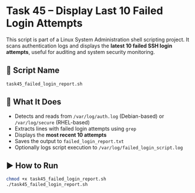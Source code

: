 # Task 45 – Display Last 10 Failed Login Attempts

This script is part of a Linux System Administration shell scripting project. It scans authentication logs and displays the **latest 10 failed SSH login attempts**, useful for auditing and system security monitoring.

## 📜 Script Name
`task45_failed_login_report.sh`

## 🔧 What It Does
- Detects and reads from `/var/log/auth.log` (Debian-based) or `/var/log/secure` (RHEL-based)
- Extracts lines with failed login attempts using `grep`
- Displays the **most recent 10 attempts**
- Saves the output to `failed_login_report.txt`
- Optionally logs script execution to `/var/log/failed_login_script.log`

## ▶️ How to Run

```bash
chmod +x task45_failed_login_report.sh
./task45_failed_login_report.sh
